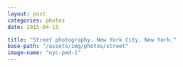 ```yaml
---
layout: post
categories: photos
date: 2015-04-15

title: "Street photography. New York City, New York."
base-path: "/assets/img/photos/street"
image-name: "nyc-ped-1"
---
```

